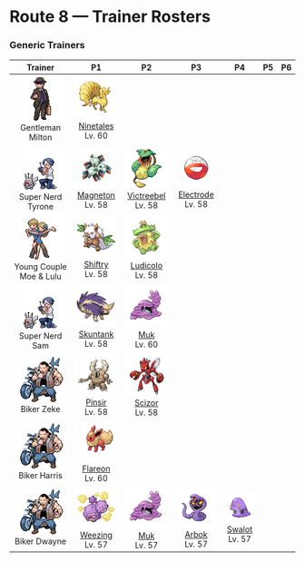 # Route 8 — Trainer Rosters

### Generic Trainers

| Trainer | P1 | P2 | P3 | P4 | P5 | P6 |
|:-------:|:--:|:--:|:--:|:--:|:--:|:--:|
| ![Gentleman Milton](../../assets/trainers/gentleman.png "Gentleman Milton")<br>Gentleman Milton | ![Ninetales](../../assets/sprites/ninetales/front.gif "Ninetales: Its nine beautiful tails are filled with a wondrous energy that could keep it alive for 1,000 years.")<br>[Ninetales](../../pokemon/ninetales.md/)<br>Lv. 60 |
| ![Super Nerd Tyrone](../../assets/trainers/super_nerd.png "Super Nerd Tyrone")<br>Super Nerd Tyrone | ![Magneton](../../assets/sprites/magneton/front.gif "Magneton: The MAGNEMITE are united by a magnetism so powerful, it dries all moisture in its vicinity.")<br>[Magneton](../../pokemon/magneton.md/)<br>Lv. 58 | ![Victreebel](../../assets/sprites/victreebel/front.gif "Victreebel: This horrifying plant Pokémon attracts prey with aromatic honey, then melts them in its mouth.")<br>[Victreebel](../../pokemon/victreebel.md/)<br>Lv. 58 | ![Electrode](../../assets/sprites/electrode/front.gif "Electrode: It stores an overflowing amount of electric energy inside its body. Even a small shock makes it explode.")<br>[Electrode](../../pokemon/electrode.md/)<br>Lv. 58 |
| ![Young Couple Moe & Lulu](../../assets/trainers/young_couple.png "Young Couple Moe & Lulu")<br>Young Couple Moe & Lulu | ![Shiftry](../../assets/sprites/shiftry/front.gif "Shiftry: It lives quietly in the deep forest. It is said to create chilly winter winds with the fans it holds.")<br>[Shiftry](../../pokemon/shiftry.md/)<br>Lv. 58 | ![Ludicolo](../../assets/sprites/ludicolo/front.gif "Ludicolo: If it hears festive music, it begins moving in rhythm in order to amplify its power.")<br>[Ludicolo](../../pokemon/ludicolo.md/)<br>Lv. 58 |
| ![Super Nerd Sam](../../assets/trainers/super_nerd.png "Super Nerd Sam")<br>Super Nerd Sam | ![Skuntank](../../assets/sprites/skuntank/front.gif "Skuntank: It attacks by spraying a repugnant fluid from its tail, but the stench dulls after a few squirts.")<br>[Skuntank](../../pokemon/skuntank.md/)<br>Lv. 58 | ![Muk](../../assets/sprites/muk/front.gif "Muk: Its body is made of a powerful poison. Touching it accidentally will cause a fever that requires bed rest.")<br>[Muk](../../pokemon/muk.md/)<br>Lv. 60 |
| ![Biker Zeke](../../assets/trainers/biker.png "Biker Zeke")<br>Biker Zeke | ![Pinsir](../../assets/sprites/pinsir/front.gif "Pinsir: It swings its long pincer horns wildly to attack. During cold periods, it hides deep in forests.")<br>[Pinsir](../../pokemon/pinsir.md/)<br>Lv. 58 | ![Scizor](../../assets/sprites/scizor/front.gif "Scizor: Its wings are not used for flying. They are flapped at high speed to adjust its body temperature.")<br>[Scizor](../../pokemon/scizor.md/)<br>Lv. 58 |
| ![Biker Harris](../../assets/trainers/biker.png "Biker Harris")<br>Biker Harris | ![Flareon](../../assets/sprites/flareon/front.gif "Flareon: It fluffs out its fur collar to cool down its body temperature, which can reach 1,650 degrees Fahrenheit.")<br>[Flareon](../../pokemon/flareon.md/)<br>Lv. 60 |
| ![Biker Dwayne](../../assets/trainers/biker.png "Biker Dwayne")<br>Biker Dwayne | ![Weezing](../../assets/sprites/weezing/front.gif "Weezing: Top-grade perfume is made using its internal poison gases by diluting them to the highest level.")<br>[Weezing](../../pokemon/weezing.md/)<br>Lv. 57 | ![Muk](../../assets/sprites/muk/front.gif "Muk: Its body is made of a powerful poison. Touching it accidentally will cause a fever that requires bed rest.")<br>[Muk](../../pokemon/muk.md/)<br>Lv. 57 | ![Arbok](../../assets/sprites/arbok/front.gif "Arbok: With a very vengeful nature, it won’t give up the chase, no matter how far, once it targets its prey.")<br>[Arbok](../../pokemon/arbok.md/)<br>Lv. 57 | ![Swalot](../../assets/sprites/swalot/front.gif "Swalot: It gulps anything that fits in its mouth. Its special enzymes can dissolve anything.")<br>[Swalot](../../pokemon/swalot.md/)<br>Lv. 57 |

